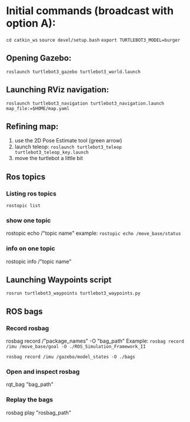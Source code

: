 # Initial commands (broadcast with option A):

```cd catkin_ws```
```source devel/setup.bash```
```export TURTLEBOT3_MODEL=burger```

## Opening Gazebo:

```roslaunch turtlebot3_gazebo turtlebot3_world.launch```

## Launching RViz navigation:

```roslaunch turtlebot3_navigation turtlebot3_navigation.launch map_file:=$HOME/map.yaml```

## Refining map:

1. use the 2D Pose Estimate tool (green arrow)
2. launch teleop: ```roslaunch turtlebot3_teleop turtlebot3_teleop_key.launch```
3. move the turtlebot a little bit

## Ros topics

### Listing ros topics

```rostopic list```

### show one topic

rostopic echo /"topic name"
example: ```rostopic echo /move_base/status```

### info on one topic

rostopic info /"topic name"

## Launching Waypoints script
```rosrun turtlebot3_waypoints turtlebot3_waypoints.py```

## ROS bags

### Record rosbag

rosbag record /"package_names" -O "bag_path"
Example:
```rosbag record /imu /move_base/goal -O ./ROS_Simulation_Framework_II```

```rosbag record /imu /gazebo/model_states -O ./bags```

### Open and inspect rosbag

rqt_bag "bag_path"

### Replay the bags

rosbag play "rosbag_path"
